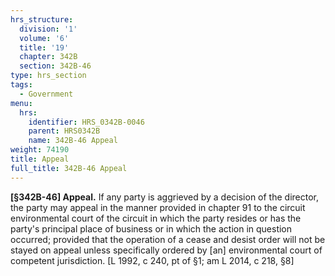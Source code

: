 ```yaml
---
hrs_structure:
  division: '1'
  volume: '6'
  title: '19'
  chapter: 342B
  section: 342B-46
type: hrs_section
tags:
  - Government
menu:
  hrs:
    identifier: HRS_0342B-0046
    parent: HRS0342B
    name: 342B-46 Appeal
weight: 74190
title: Appeal
full_title: 342B-46 Appeal
---
```

**[§342B-46] Appeal.** If any party is aggrieved by a decision of the director, the party may appeal in the manner provided in chapter 91 to the circuit environmental court of the circuit in which the party resides or has the party's principal place of business or in which the action in question occurred; provided that the operation of a cease and desist order will not be stayed on appeal unless specifically ordered by [an] environmental court of competent jurisdiction. [L 1992, c 240, pt of §1; am L 2014, c 218, §8]